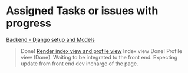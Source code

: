 # Assigned Tasks or issues with progress
[Backend - Django setup and Models](https://github.com/zuri-training/Team-100_AnimaLib/issues/32)
> Done!
[Render index view and profile view](https://github.com/zuri-training/Team-100_AnimaLib/issues/36)
> Index view Done!
> Profile view (Done). Waiting to be integrated to the front end. Expecting update from front end dev incharge of the page.

